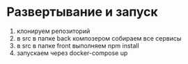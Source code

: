 # Развертывание и запуск

1. клонируем репозиторий
2. в src в папке back композером собираем все сервисы
3. в src в папке front выполняем npm install
4. запускаем через docker-compose up

